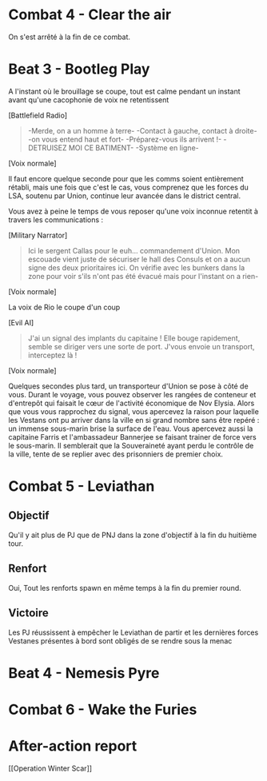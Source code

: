 # Combat 4 - Clear the air

On s'est arrêté à la fin de ce combat.

# Beat 3 - Bootleg Play

A l'instant où le brouillage se coupe, tout  est calme pendant un instant avant qu'une cacophonie de voix ne retentissent

[Battlefield Radio]

> -Merde, on a un homme à terre-
> -Contact à gauche, contact à droite-
> -on vous entend haut et fort-
> -Préparez-vous ils arrivent !-
> -DETRUISEZ MOI CE BATIMENT-
> -Système en ligne-

[Voix normale]

Il faut encore quelque seconde pour que les comms soient entièrement rétabli, mais une fois que c'est le cas, vous comprenez que les forces du LSA, soutenu par Union, continue leur avancée dans le district central.

Vous avez à peine le temps de vous reposer qu'une voix inconnue retentit à travers les communications : 

[Military Narrator]

> Ici le sergent Callas pour le euh… commandement d'Union. Mon escouade vient juste de sécuriser le hall des Consuls et on a aucun signe des deux prioritaires ici. On vérifie avec les bunkers dans la zone pour voir s'ils n'ont pas été évacué mais pour l'instant on a rien-

[Voix normale]

La voix de Rio le coupe d'un coup

[Evil AI]

>J'ai un signal des implants du capitaine ! Elle bouge rapidement, semble se diriger vers une sorte de port. J'vous envoie un transport, interceptez là !

[Voix normale]

Quelques secondes plus tard, un transporteur d'Union se pose à côté de vous. Durant le voyage, vous pouvez observer les rangées de conteneur et d'entrepôt qui faisait le cœur de l'activité économique de Nov Elysia.
Alors que vous vous rapprochez du signal, vous apercevez la raison pour laquelle les Vestans ont pu arriver dans la ville en si grand nombre sans être repéré : un immense sous-marin brise la surface de l'eau. Vous apercevez aussi la capitaine Farris et l'ambassadeur Bannerjee se faisant trainer de force vers le sous-marin. Il semblerait que la Souveraineté ayant perdu le contrôle de la ville, tente de se replier avec des prisonniers de premier choix.

# Combat 5 - Leviathan

## Objectif 

Qu'il y ait plus de PJ que de PNJ dans la zone d'objectif à la fin du huitième tour.

## Renfort

Oui,
Tout les renforts spawn en même temps à la fin du premier round.

## Victoire

Les PJ réussissent à empêcher le Leviathan de partir et les dernières forces Vestanes présentes à bord sont obligés de se rendre sous la menac

# Beat 4 - Nemesis Pyre

# Combat 6 - Wake the Furies

# After-action report

[[Operation Winter Scar]]